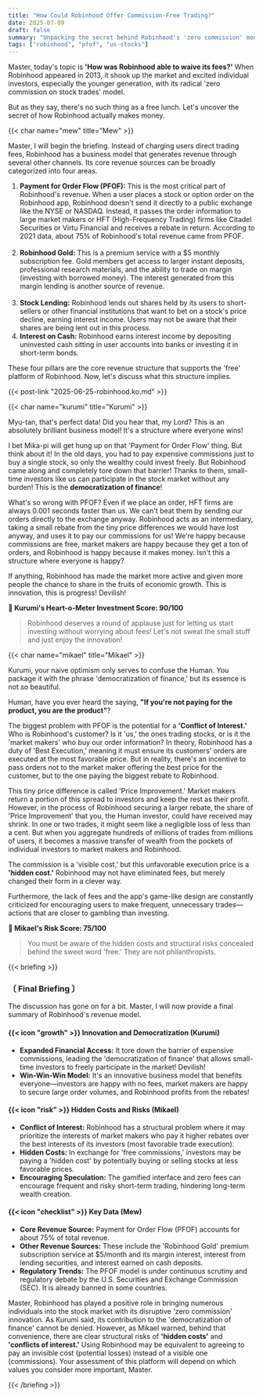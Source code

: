 ```yaml
---
title: "How Could Robinhood Offer Commission-Free Trading?"
date: 2025-07-09
draft: false
summary: "Unpacking the secret behind Robinhood's 'zero commission' model. Three characters debate the pros and cons of Payment for Order Flow (PFOF), weighing the innovation of 'democratizing finance' against the risks of 'hidden costs' and conflicts of interest."
tags: ["robinhood", "pfof", "us-stocks"]
---
```


<p>Master, today's topic is <strong>'How was Robinhood able to waive its fees?'</strong> When Robinhood appeared in 2013, it shook up the market and excited individual investors, especially the younger generation, with its radical 'zero commission on stock trades' model.</p>
<p>But as they say, there's no such thing as a free lunch. Let's uncover the secret of how Robinhood actually makes money.</p>

{{< char name="mew" title="Mew" >}}
<p>Master, I will begin the briefing. Instead of charging users direct trading fees, Robinhood has a business model that generates revenue through several other channels. Its core revenue sources can be broadly categorized into four areas.</p>
<ol>
    <li><strong>Payment for Order Flow (PFOF):</strong> This is the most critical part of Robinhood's revenue. When a user places a stock or option order on the Robinhood app, Robinhood doesn't send it directly to a public exchange like the NYSE or NASDAQ. Instead, it passes the order information to large market makers or HFT (High-Frequency Trading) firms like Citadel Securities or Virtu Financial and receives a rebate in return. According to 2021 data, about 75% of Robinhood's total revenue came from PFOF.</li><br>
    <li><strong>Robinhood Gold:</strong> This is a premium service with a $5 monthly subscription fee. Gold members get access to larger instant deposits, professional research materials, and the ability to trade on margin (investing with borrowed money). The interest generated from this margin lending is another source of revenue.</li><br>
    <li><strong>Stock Lending:</strong> Robinhood lends out shares held by its users to short-sellers or other financial institutions that want to bet on a stock's price decline, earning interest income. Users may not be aware that their shares are being lent out in this process.</li>
    <li><strong>Interest on Cash:</strong> Robinhood earns interest income by depositing uninvested cash sitting in user accounts into banks or investing it in short-term bonds.</li>
</ol>
<p>These four pillars are the core revenue structure that supports the 'free' platform of Robinhood. Now, let's discuss what this structure implies.</p>
{{< post-link "2025-06-25-robinhood.ko.md" >}}</p>

{{< char name="kurumi" title="Kurumi" >}}
<p>Myu-tan, that's perfect data! Did you hear that, my Lord? This is an absolutely brilliant business model! It's a structure where everyone wins!</p>
<p>I bet Mika-pi will get hung up on that 'Payment for Order Flow' thing. But think about it! In the old days, you had to pay expensive commissions just to buy a single stock, so only the wealthy could invest freely. But Robinhood came along and completely tore down that barrier! Thanks to them, small-time investors like us can participate in the stock market without any burden! This is the <strong>democratization of finance</strong>!</p>
<p>What's so wrong with PFOF? Even if we place an order, HFT firms are always 0.001 seconds faster than us. We can't beat them by sending our orders directly to the exchange anyway. Robinhood acts as an intermediary, taking a small rebate from the tiny price differences we would have lost anyway, and uses it to pay our commissions for us! We're happy because commissions are free, market makers are happy because they get a ton of orders, and Robinhood is happy because it makes money. Isn't this a structure where everyone is happy?</p>
<p>If anything, Robinhood has made the market more active and given more people the chance to share in the fruits of economic growth. This is innovation, this is progress! Devilish!</p>
<strong>💖 Kurumi's Heart-o-Meter Investment Score: 90/100</strong><br>
<blockquote><p>Robinhood deserves a round of applause just for letting us start investing without worrying about fees! Let's not sweat the small stuff and just enjoy the innovation!</p></blockquote>

{{< char name="mikael" title="Mikael" >}}
<p>Kurumi, your naive optimism only serves to confuse the Human. You package it with the phrase 'democratization of finance,' but its essence is not so beautiful.</p>
<p>Human, have you ever heard the saying, <strong>"If you're not paying for the product, you are the product"</strong>?</p>
<p>The biggest problem with PFOF is the potential for a <strong>'Conflict of Interest.'</strong> Who is Robinhood's customer? Is it 'us,' the ones trading stocks, or is it the 'market makers' who buy our order information? In theory, Robinhood has a duty of 'Best Execution,' meaning it must ensure its customers' orders are executed at the most favorable price. But in reality, there's an incentive to pass orders not to the market maker offering the best price for the customer, but to the one paying the biggest rebate to Robinhood.</p>
<p>This tiny price difference is called 'Price Improvement.' Market makers return a portion of this spread to investors and keep the rest as their profit. However, in the process of Robinhood securing a larger rebate, the share of 'Price Improvement' that you, the Human investor, could have received may shrink. In one or two trades, it might seem like a negligible loss of less than a cent. But when you aggregate hundreds of millions of trades from millions of users, it becomes a massive transfer of wealth from the pockets of individual investors to market makers and Robinhood.</p>
<p>The commission is a 'visible cost,' but this unfavorable execution price is a <strong>'hidden cost.'</strong> Robinhood may not have eliminated fees, but merely changed their form in a clever way.</p>
<p>Furthermore, the lack of fees and the app's game-like design are constantly criticized for encouraging users to make frequent, unnecessary trades—actions that are closer to gambling than investing.</p>
<strong>🚨 Mikael's Risk Score: 75/100</strong><br>
<blockquote><p>You must be aware of the hidden costs and structural risks concealed behind the sweet word 'free.' They are not philanthropists.</p></blockquote>

{{< briefing >}}
<h3><strong>〔 Final Briefing 〕</strong></h3>
<p>The discussion has gone on for a bit. Master, I will now provide a final summary of Robinhood's revenue model.</p>

<h4><span class="svg-icon">{{< icon "growth" >}}</span> Innovation and Democratization (Kurumi)</h4>
<ul>
    <li><strong>Expanded Financial Access:</strong> It tore down the barrier of expensive commissions, leading the 'democratization of finance' that allows small-time investors to freely participate in the market! Devilish!</li>
    <li><strong>Win-Win-Win Model:</strong> It's an innovative business model that benefits everyone—investors are happy with no fees, market makers are happy to secure large order volumes, and Robinhood profits from the rebates!</li>
</ul>

<h4><span class="svg-icon">{{< icon "risk" >}}</span> Hidden Costs and Risks (Mikael)</h4>
<ul>
    <li><strong>Conflict of Interest:</strong> Robinhood has a structural problem where it may prioritize the interests of market makers who pay it higher rebates over the best interests of its investors (most favorable trade execution).</li>
    <li><strong>Hidden Costs:</strong> In exchange for 'free commissions,' investors may be paying a 'hidden cost' by potentially buying or selling stocks at less favorable prices.</li>
    <li><strong>Encouraging Speculation:</strong> The gamified interface and zero fees can encourage frequent and risky short-term trading, hindering long-term wealth creation.</li>
</ul>

<h4><span class="svg-icon">{{< icon "checklist" >}}</span> Key Data (Mew)</h4>
<ul>
    <li><strong>Core Revenue Source:</strong> Payment for Order Flow (PFOF) accounts for about 75% of total revenue.</li>
    <li><strong>Other Revenue Sources:</strong> These include the 'Robinhood Gold' premium subscription service at $5/month and its margin interest, interest from lending securities, and interest earned on cash deposits.</li>
    <li><strong>Regulatory Trends:</strong> The PFOF model is under continuous scrutiny and regulatory debate by the U.S. Securities and Exchange Commission (SEC). It is already banned in some countries.</li>
</ul>

<div class="final-conclusion">
    <p>Master, Robinhood has played a positive role in bringing numerous individuals into the stock market with its disruptive 'zero commission' innovation. As Kurumi said, its contribution to the 'democratization of finance' cannot be denied. However, as Mikael warned, behind that convenience, there are clear structural risks of <strong>'hidden costs'</strong> and <strong>'conflicts of interest.'</strong> Using Robinhood may be equivalent to agreeing to pay an invisible cost (potential losses) instead of a visible one (commissions). Your assessment of this platform will depend on which values you consider more important, Master.</p>
</div>
{{< /briefing >}}